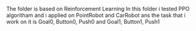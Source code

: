 The folder is based on Reinforcement Learning 
In this folder i tested PPO algoritham and i applied on PointRobot and CarRobot ans the task that i work on it is Goal0, Button0, Push0 and Goal1, Button1, Push1
